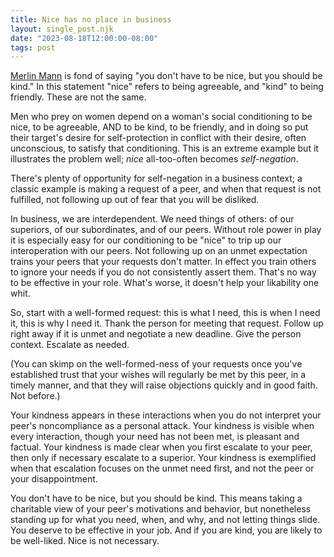 ```yaml
---
title: Nice has no place in business
layout: single_post.njk
date: "2023-08-18T12:00:00-08:00"
tags: post
---
```

[Merlin Mann](http://www.merlinmann.com) is fond of saying "you don't have to be nice, but you should be kind." In this statement "nice" refers to being agreeable, and "kind" to being friendly. These are not the same.

Men who prey on women depend on a woman's social conditioning to be nice, to be agreeable, AND to be kind, to be friendly, and in doing so put their target's desire for self-protection in conflict with their desire, often unconscious, to satisfy that conditioning. This is an extreme example but it illustrates the problem well; _nice_ all-too-often becomes _self-negation_.

There's plenty of opportunity for self-negation in a business context; a classic example is making a request of a peer, and when that request is not fulfilled, not following up out of fear that you will be disliked.

In business, we are interdependent. We need things of others: of our superiors, of our subordinates, and of our peers. Without role power in play it is especially easy for our conditioning to be "nice" to trip up our interoperation with our peers. Not following up on an unmet expectation trains your peers that your requests don't matter. In effect you train others to ignore your needs if you do not consistently assert them. That's no way to be effective in your role. What's worse, it doesn't help your likability one whit.

So, start with a well-formed request: this is what I need, this is when I need it, this is why I need it. Thank the person for meeting that request. Follow up right away if it is unmet and negotiate a new deadline. Give the person context. Escalate as needed.

(You can skimp on the well-formed-ness of your requests once you've established trust that your wishes will regularly be met by this peer, in a timely manner, and that they will raise objections quickly and in good faith. Not before.)

Your kindness appears in these interactions when you do not interpret your peer's noncompliance as a personal attack. Your kindness is visible when every interaction, though your need has not been met, is pleasant and factual. Your kindness is made clear when you first escalate to your peer, then only if necessary escalate to a superior. Your kindness is exemplified when that escalation focuses on the unmet need first, and not the peer or your disappointment.

You don't have to be nice, but you should be kind. This means taking a charitable view of your peer's motivations and behavior, but nonetheless standing up for what you need, when, and why, and not letting things slide. You deserve to be effective in your job. And if you are kind, you are likely to be well-liked. Nice is not necessary.
